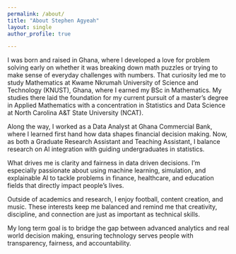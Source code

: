 ```yaml
---
permalink: /about/
title: "About Stephen Agyeah"
layout: single
author_profile: true

---
```



I was born and raised in Ghana, where I developed a love for problem solving early on  whether it was breaking down math puzzles or trying to make sense of everyday challenges with numbers. That curiosity led me to study Mathematics at Kwame Nkrumah University of Science and Technology (KNUST), Ghana, where I earned my BSc in Mathematics. My studies there laid the foundation for my current pursuit of a master’s degree in Applied Mathematics with a concentration in Statistics and Data Science at North Carolina A&T State University (NCAT).

Along the way, I worked as a Data Analyst at Ghana Commercial Bank, where I learned first hand how data shapes financial decision making. Now, as both a Graduate Research Assistant and Teaching Assistant, I balance research on AI integration with guiding undergraduates in statistics.

What drives me is clarity and fairness in data driven decisions. I’m especially passionate about using machine learning, simulation, and explainable AI to tackle problems in finance, healthcare, and education fields that directly impact people’s lives.

Outside of academics and research, I enjoy football, content creation, and music. These interests keep me balanced and remind me that creativity, discipline, and connection are just as important as technical skills.

My long term goal is to bridge the gap between advanced analytics and real world decision making, ensuring technology serves people with transparency, fairness, and accountability.
